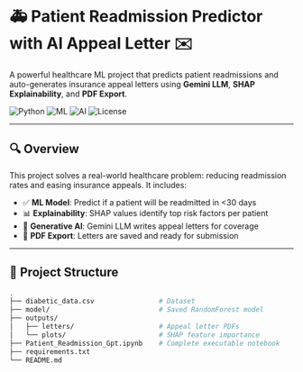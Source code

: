 # 🚑 Patient Readmission Predictor with AI Appeal Letter ✉️

A powerful healthcare ML project that predicts patient readmissions and auto-generates insurance appeal letters using **Gemini LLM**, **SHAP Explainability**, and **PDF Export**.

![Python](https://img.shields.io/badge/Python-3.10-blue.svg) ![ML](https://img.shields.io/badge/Model-RandomForest-success) ![AI](https://img.shields.io/badge/LLM-Gemini-lightblue) ![License](https://img.shields.io/badge/License-MIT-yellow)

---

## 🔍 Overview

This project solves a real-world healthcare problem: reducing readmission rates and easing insurance appeals. It includes:

- ✅ **ML Model**: Predict if a patient will be readmitted in <30 days
- 📊 **Explainability**: SHAP values identify top risk factors per patient
- 🧠 **Generative AI**: Gemini LLM writes appeal letters for coverage
- 📝 **PDF Export**: Letters are saved and ready for submission

---

## 📁 Project Structure

```bash
.
├── diabetic_data.csv                # Dataset
├── model/                           # Saved RandomForest model
├── outputs/
│   ├── letters/                     # Appeal letter PDFs
│   └── plots/                       # SHAP feature importance
├── Patient_Readmission_Gpt.ipynb    # Complete executable notebook
├── requirements.txt
└── README.md

